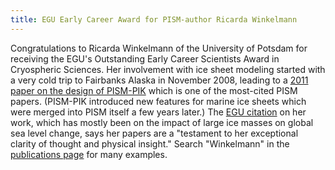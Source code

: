 ```yaml
---
title: EGU Early Career Award for PISM-author Ricarda Winkelmann
---
```


Congratulations to Ricarda Winkelmann of the University of Potsdam for
receiving the EGU's Outstanding Early Career Scientists Award in
Cryospheric Sciences. Her involvement with ice sheet modeling started
with a very cold trip to Fairbanks Alaska in November 2008, leading to a
[2011 paper on the design of PISM-PIK](/publications/) which
is one of the most-cited PISM papers. (PISM-PIK introduced new features
for marine ice sheets which were merged into PISM itself a few years
later.) The [EGU
citation](http://www.egu.eu/awards-medals/division-outstanding-ecs-award/2017/ricarda-winkelmann/)
on her work, which has mostly been on the impact of large ice masses on
global sea level change, says her papers are a "testament to her
exceptional clarity of thought and physical insight." Search
"Winkelmann" in the [publications page](/publications/) for
many examples.
